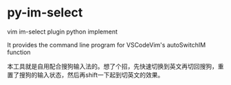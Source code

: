 # py-im-select
vim im-select plugin python implement

It provides the command line program for VSCodeVim's autoSwitchIM function

本工具就是自用配合搜狗输入法的。想了个招，先快速切换到英文再切回搜狗，重置了搜狗的输入状态，然后再shift一下起到切英文的效果。
